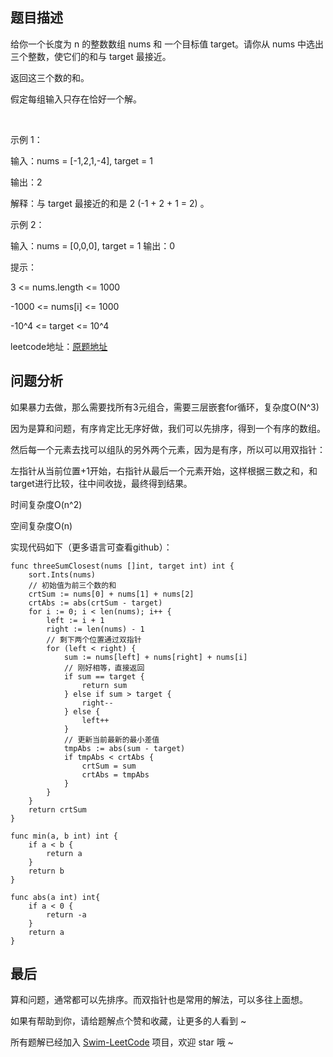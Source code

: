 ## 题目描述
给你一个长度为 n 的整数数组 nums 和 一个目标值 target。请你从 nums 中选出三个整数，使它们的和与 target 最接近。

返回这三个数的和。

假定每组输入只存在恰好一个解。

 

示例 1：

输入：nums = [-1,2,1,-4], target = 1

输出：2

解释：与 target 最接近的和是 2 (-1 + 2 + 1 = 2) 。

示例 2：

输入：nums = [0,0,0], target = 1
输出：0
 

提示：

3 <= nums.length <= 1000

-1000 <= nums[i] <= 1000

-10^4 <= target <= 10^4


leetcode地址：[原题地址](https://leetcode-cn.com/problems/3sum-closest/solution/niu-niu-ma-te-shuang-zhi-zhen-by-ma-te-a-v3v2/)

## 问题分析

如果暴力去做，那么需要找所有3元组合，需要三层嵌套for循环，复杂度O(N^3)

因为是算和问题，有序肯定比无序好做，我们可以先排序，得到一个有序的数组。

然后每一个元素去找可以组队的另外两个元素，因为是有序，所以可以用双指针：

左指针从当前位置+1开始，右指针从最后一个元素开始，这样根据三数之和，和target进行比较，往中间收拢，最终得到结果。

时间复杂度O(n^2)

空间复杂度O(n)​


实现代码如下（更多语言可查看github）：

``` golang
func threeSumClosest(nums []int, target int) int {
    sort.Ints(nums)
    // 初始值为前三个数的和
    crtSum := nums[0] + nums[1] + nums[2]
    crtAbs := abs(crtSum - target)
    for i := 0; i < len(nums); i++ {
        left := i + 1
        right := len(nums) - 1
        // 剩下两个位置通过双指针
        for (left < right) {
            sum := nums[left] + nums[right] + nums[i]
            // 刚好相等，直接返回
            if sum == target {
                return sum
            } else if sum > target {
                right--
            } else {
                left++
            }
            // 更新当前最新的最小差值
            tmpAbs := abs(sum - target)
            if tmpAbs < crtAbs {
                crtSum = sum
                crtAbs = tmpAbs
            }
        }
    }
    return crtSum
}

func min(a, b int) int {
    if a < b {
        return a
    }
    return b
}

func abs(a int) int{
    if a < 0 {
        return -a
    }
    return a
} 
```

## 最后
算和问题，通常都可以先排序。而双指针也是常用的解法，可以多往上面想。

如果有帮助到你，请给题解点个赞和收藏，让更多的人看到 ~

所有题解已经加入 [Swim-LeetCode](https://github.com/niuniumart/Swim-LeetCode) 项目，欢迎 star 哦 ~